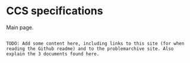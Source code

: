 # CCS specifications

Main page.

```note

TODO: Add some content here, including links to this site (for when reading the Github readme) and to the problemarchive site. Also explain the 3 documents found here.
```
